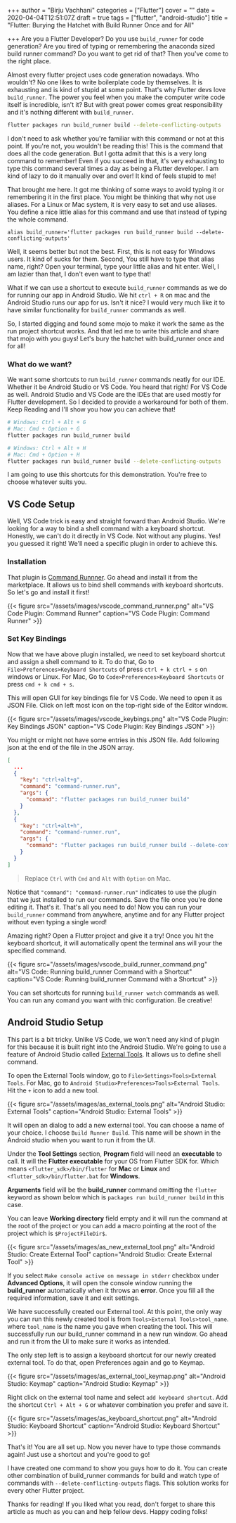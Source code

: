 +++
author = "Birju Vachhani"
categories = ["Flutter"]
cover = ""
date = 2020-04-04T12:51:07Z
draft = true
tags = ["flutter", "android-studio"]
title = "Flutter: Burying the Hatchet with Build Runner Once and for All"

+++
Are you a Flutter Developer? Do you use `build_runner` for code generation? Are you tired of typing or remembering the anaconda sized build runner command? Do you want to get rid of that? Then you've come to the right place.

Almost every flutter project uses code generation nowadays. Who wouldn't? No one likes to write boilerplate code by themselves. It is exhausting and is kind of stupid at some point. That's why Flutter devs love `build_runner`. The power you feel when you make the computer write code itself is incredible, isn't it? But with great power comes great responsibility and it's nothing different with `build_runner`.

```bash
flutter packages run build_runner build --delete-conflicting-outputs
```

I don't need to ask whether you're familiar with this command or not at this point. If you're not, you wouldn't be reading this! This is the command that does all the code generation. But I gotta admit that this is a very long command to remember! Even if you succeed in that, it's very exhausting to type this command several times a day as being a Flutter developer. I am kind of lazy to do it manually over and over! It kind of feels stupid to me!

That brought me here. It got me thinking of some ways to avoid typing it or remembering it in the first place. You might be thinking that why not use aliases. For a Linux or Mac system, it is very easy to set and use aliases. You define a nice little alias for this command and use that instead of typing the whole command.

```shell
alias build_runner='flutter packages run build_runner build --delete-conflicting-outputs'
```

Well, it seems better but not the best. First, this is not easy for Windows users. It kind of sucks for them. Second, You still have to type that alias name, right? Open your terminal, type your little alias and hit enter. Well, I am lazier than that, I don't even want to type that!

What if we can use a shortcut to execute `build_runner` commands as we do for running our app in Android Studio. We hit `ctrl + R` on mac and the Android Studio runs our app for us. Isn't it nice? I would very much like it to have similar functionality for `build_runner` commands as well.

So, I started digging and found some mojo to make it work the same as the run project shortcut works. And that led me to write this article and share that mojo with you guys! Let's bury the hatchet with build_runner once and for all!

### What do we want?

We want some shortcuts to run `build_runner` commands neatly for our IDE. Whether it be Android Studio or VS Code. You heard that right! For VS Code as well. Android Studio and VS Code are the IDEs that are used mostly for Flutter development. So I decided to provide a workaround for both of them. Keep Reading and I'll show you how you can achieve that!

```bash
# Windows: Ctrl + Alt + G
# Mac: Cmd + Option + G
flutter packages run build_runner build
```

```bash
# Windows: Ctrl + Alt + H
# Mac: Cmd + Option + H
flutter packages run build_runner build --delete-conflicting-outputs
```

I am going to use this shortcuts for this demonstration. You're free to choose whatever suits you.

## VS Code Setup

Well, VS Code trick is easy and straight forward than Android Studio. We're looking for a way to bind a shell command with a keyboard shortcut. Honestly, we can't do it directly in VS Code. Not without any plugins. Yes! you guessed it right! We'll need a specific plugin in order to achieve this.

### Installation

That plugin is [Command Runnner](https://marketplace.visualstudio.com/items?itemName=edonet.vscode-command-runner). Go ahead and install it from the marketplace. It allows us to bind shell commands with keyboard shortcuts. So let's go and install it first!

{{< figure src="/assets/images/vscode_command_runner.png" alt="VS Code Plugin: Command Runner" caption="VS Code Plugin: Command Runner" >}}

### Set Key Bindings

Now that we have above plugin installed, we need to set keyboard shortcut and assign a shell command to it. To do that, Go to `File>Preferences>Keyboard Shortcuts` of press `ctrl + k ctrl + s` on windows or Linux. For Mac, Go to `Code>Preferences>Keyboard Shortcuts` or press `cmd + k cmd + s`.

This will open GUI for key bindings file for VS Code. We need to open it as JSON File. Click on left most icon on the top-right side of the Editor window.

{{< figure src="/assets/images/vscode_keybings.png" alt="VS Code Plugin: Key Bindings JSON" caption="VS Code Plugin: Key Bindings JSON" >}}

You might or might not have some entries in this JSON file. Add following json at the end of the file in the JSON array.

```json
[
  ...
  {
    "key": "ctrl+alt+g",
    "command": "command-runner.run",
    "args": {
      "command": "flutter packages run build_runner build"
    }
  },
  {
    "key": "ctrl+alt+h",
    "command": "command-runner.run",
    "args": {
      "command": "flutter packages run build_runner build --delete-conflicting-outputs"
    }
  }
]
```

> Replace `Ctrl` with `Cmd` and `Alt` with `Option` on Mac.

Notice that `"command": "command-runner.run"` indicates to use the plugin that we just installed to run our commands. Save the file once you're done editing it. That's it. That's all you need to do! Now you can run your `build_runner` command from anywhere, anytime and for any Flutter project without even typing a single word!

Amazing right? Open a Flutter project and give it a try! Once you hit the keyboard shortcut, it will automatically opent the terminal ans will your the specified command.

{{< figure src="/assets/images/vscode_build_runner_command.png" alt="VS Code: Running build_runner Command with a Shortcut" caption="VS Code: Running build_runner Command with a Shortcut" >}}

You can set shortcuts for running `build_runner watch` commands as well. You can run any comand you want with thic configuration. Be creative!

## Android Studio Setup

This part is a bit tricky. Unlike VS Code, we won't need any kind of plugin for this because it is built right into the Android Studio. We're going to use a feature of Android Studio called [External Tools](https://www.jetbrains.com/help/idea/settings-tools-external-tools.html "External Tools"). It allows us to define shell command.

To open the External Tools window, go to `File>Settings>Tools>External Tools`. For Mac, go to `Android Studio>Preferences>Tools>External Tools`. Hit the `+` icon to add a new tool.

{{< figure src="/assets/images/as_external_tools.png" alt="Android Studio: External Tools" caption="Android Studio: External Tools" >}}

It will open an dialog to add a new external tool. You can choose a name of your choice. I choose `Build Runner Build`. This name will be shown in the Android studio when you want to run it from the UI.

Under the **Tool Settings** section, **Program** field will need an **executable** to call. It will the **Flutter executable** for your OS from Flutter SDK for. Which means `<flutter_sdk>/bin/flutter` for **Mac** or **Linux** and `<flutter_sdk>/bin/flutter.bat` for **Windows**.

**Arguments** field will be the **build_runner** command omitting the `flutter` keyword as shown below which is `packages run build_runner build` in this case.

You can leave **Working directory** field empty and it will run the command at the root of the project or you can add a macro pointing at the root of the project which is `$ProjectFileDir$`.

{{< figure src="/assets/images/as_new_external_tool.png" alt="Android Studio: Create External Tool" caption="Android Studio: Create External Tool" >}}

If you select `Make console active on message in stderr` checkbox under **Advanced Options**, it will open the console window running the **build_runner** automatically when it throws an **error**. Once you fill all the required information, save it and exit settings.

We have successfully created our External tool. At this point, the only way you can run this newly created tool is from `Tools>External Tools>tool_name`. where `tool_name` is the name you gave when creating the tool. This will successfully run our build_runner command in a new run window. Go ahead and run it from the UI to make sure it works as intended.

The only step left is to assign a keyboard shortcut for our newly created external tool. To do that, open Preferences again and go to Keymap.

{{< figure src="/assets/images/as_external_tool_keymap.png" alt="Android Studio: Keymap" caption="Android Studio: Keymap" >}}

Right click on the external tool name and select `add keyboard shortcut`. Add the shortcut `Ctrl + Alt + G` or whatever combination you prefer and save it.

{{< figure src="/assets/images/as_keyboard_shortcut.png" alt="Android Studio: Keyboard Shortcut" caption="Android Studio: Keyboard Shortcut" >}}

That's it! You are all set up. Now you never have to type those commands again! Just use a shortcut and you're good to go!

I have created one command to show you guys how to do it. You can create other combination of build_runner commands for build and watch type of commands with `--delete-conflicting-outputs` flags. This solution works for every other Flutter project.

Thanks for reading! If you liked what you read, don't forget to share this article as much as you can and help fellow devs. Happy coding folks!